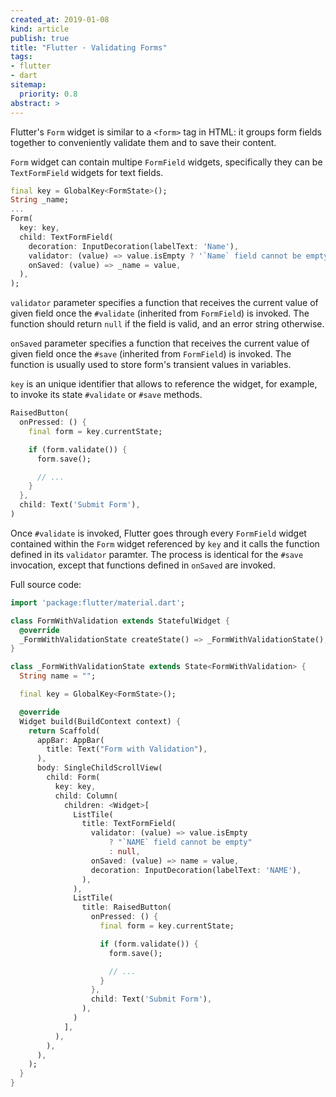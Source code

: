 ```yaml
---
created_at: 2019-01-08
kind: article
publish: true
title: "Flutter · Validating Forms"
tags:
- flutter 
- dart 
sitemap:
  priority: 0.8
abstract: >
---
```


Flutter's `Form` widget is similar to a `<form>` tag in HTML: it groups form
fields together to conveniently validate them and to save their content.

`Form` widget can contain multipe `FormField` widgets, specifically they can be
`TextFormField` widgets for text fields.

```dart
final key = GlobalKey<FormState>();
String _name;
...
Form(
  key: key,
  child: TextFormField(
    decoration: InputDecoration(labelText: 'Name'),
    validator: (value) => value.isEmpty ? '`Name` field cannot be empty.' : null,
    onSaved: (value) => _name = value,
  ),
);
```

`validator` parameter specifies a function that receives the current value of
given field once the `#validate` (inherited from `FormField`) is invoked. The
function should return `null` if the field is valid, and an error string
otherwise.

`onSaved` parameter specifies a function that receives the current value of
given field once the `#save` (inherited from `FormField`) is invoked. The
function is usually used to store form's transient values in variables.

`key` is an unique identifier that allows to reference the widget, for example,
to invoke its state `#validate` or `#save` methods.

```dart
RaisedButton(
  onPressed: () {
    final form = key.currentState;

    if (form.validate()) {
      form.save();

      // ...
    }
  },
  child: Text('Submit Form'),
)
```

Once `#validate` is invoked, Flutter goes through every `FormField` widget
contained within the `Form` widget referenced by `key` and it calls the function
defined in its `validator` paramter. The process is identical for the `#save`
invocation, except that functions defined in `onSaved` are invoked.

Full source code:

```dart
import 'package:flutter/material.dart';

class FormWithValidation extends StatefulWidget {
  @override
  _FormWithValidationState createState() => _FormWithValidationState();
}

class _FormWithValidationState extends State<FormWithValidation> {
  String name = "";

  final key = GlobalKey<FormState>();

  @override
  Widget build(BuildContext context) {
    return Scaffold(
      appBar: AppBar(
        title: Text("Form with Validation"),
      ),
      body: SingleChildScrollView(
        child: Form(
          key: key,
          child: Column(
            children: <Widget>[
              ListTile(
                title: TextFormField(
                  validator: (value) => value.isEmpty
                      ? "`NAME` field cannot be empty"
                      : null,
                  onSaved: (value) => name = value,
                  decoration: InputDecoration(labelText: 'NAME'),
                ),
              ),
              ListTile(
                title: RaisedButton(
                  onPressed: () {
                    final form = key.currentState;

                    if (form.validate()) {
                      form.save();

                      // ...
                    }
                  },
                  child: Text('Submit Form'),
                ),
              )
            ],
          ),
        ),
      ),
    );
  }
}
```

